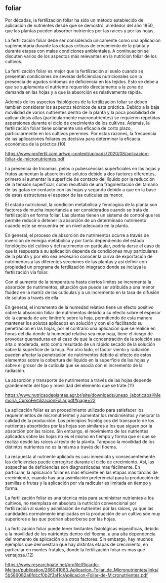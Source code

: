 ## foliar
 
Por décadas, la fertilización foliar ha sido un método establecido de aplicación de nutrientes desde que se demostró, alrededor del año 1850, que las plantas pueden absorber nutrientes por las raíces y por las hojas.

La fertilización foliar debe ser considerada únicamente como una aplicación suplementaria durante las etapas críticas de crecimiento de la planta y durante
etapas con malas condiciones ambientales. A continuación se discuten varios de los aspectos más relevantes en la nutrición foliar de los cultivos.
 
La fertilización foliar es mejor que la fertilización al suelo cuando se presentan condiciones de severas deficiencias nutricionales con la presencia de agudos síntomas de deficiencia en los tejidos. Esto se debe a que se suplementa el nutriente requerido directamente a la zona de demanda en las hojas y a que la absorción es relativamente rápida. 

Además de los aspectos fisiológicos de la fertilización foliar se deben también considerar los aspectos técnicos de esta práctica. Debido a la baja movilidad de
varios nutrientes dentro de la planta y la poca posibilidad de aplicar dosis altas (particularmente macronutrientes) se requieren repetidas aspersiones durante el ciclo de crecimiento de los cultivos. Además, la fertilización foliar tiene solamente una eficacia de corto plazo, particularmente en los cultivos perennes.
Por estas razones, la frecuencia de las aplicaciones foliares es decisiva para determinar la eficacia económica de la práctica.(10)

https://www.profertil.com.ar/wp-content/uploads/2020/08/aplicacion-foliar-de-micronutrientes.pdf


La presencia de tricomas, pelos o pubescencias superficiales en las hojas y frutos aumentan la absorción de solutos debido a dos factores diferentes, primero al aumentar la superficie de contacto del líquido por la reducción de la tensión superficial, como resultado de una fragmentación del tamaño de las gotas en contacto con las hojas y segundo debido a que en la base de estas estructuras el espesor de las cutículas es menor.

El estado nutricional, la condición metabólica y fenológica de la planta son factores de mucha importancia a ser considerados cuando se trata de fertilización en forma foliar. Las plantas tienen un sistema de control que les permite reducir o detener la absorción de un determinado nutrimento cuando este se encuentra en un nivel adecuado en la planta.

En general, el proceso de absorción de nutrimentos ocurre a través de inversión de energía metabólica y por tanto dependiendo del estado fenológico del cultivo y del nutrimento en particular, podría darse el caso de que la respuesta a su aplicación dependa de condiciones muy particulares de la planta y por ello sea necesario conocer la curva de exportación de nutrimentos a las diferentes secciones de las plantas y así definir con propiedad  un programa de fertilización integrado donde se incluya la fertilización vía foliar.

Con el aumento de la temperatura hasta ciertos límites se incrementa la absorción de nutrimentos, situación que puede ser atribuida a una menor fluidez en la matriz de las cutículas y a un incremento en la tasa de difusión de solutos a través de ella.

En general, el incremento de la humedad relativa tiene un efecto positivo sobre la
absorción foliar de nutrimentos debido a su efecto sobre el espesor de la camada de aire limítrofe sobre la hoja, permitiendo de esta manera mantener los solutos aplicados en solución y con ello facilitando su penetración en las hojas, por el contrario una aplicación que se realice en horas del día donde la humedad relativa sea muy baja, tiene el riesgo de provocar quemaduras en el caso de que la concentración de la solución sea alta o moderada, esto como resultado de un rápido secado de la solución sobre la superficie de la hoja. Por otro lado, el factor viento y radiación pueden afectar la penetración  de nutrimentos debido al efecto de estos elementos sobre la cobertura del líquido en la superficie de las hojas y sobre el grosor de la cutícula que se asocia con el incremento de la radiación.

La absorción y transporte de nutrimentos a través de las hojas depende grandemente del tipo y movilidad del elemento que se trate.(11)




https://www.nutricaodeplantas.agr.br/site/downloads/unesp_jaboticabal/Memoria_CursoFertilizacionFoliar.pdf#page=22

La aplicación foliar es un procedimiento utilizado para satisfacer los requerimientos de micronutrientes y aumentar los rendimientos y mejorar la calidad de la producción. Los principios fisiológicos del transporte de los nutrientes absorbidos por las hojas son similares a los que siguen por la absorción por las raíces. Sin embargo, el movimiento de los nutrientes aplicados sobre las hojas no es el mismo en tiempo y forma que el que se realiza desde las raíces al resto de la planta. Tampoco la movilidad de los distintos nutrientes no es la misma a través del floema.


La respuesta al nutriente aplicado es casi inmediata y consecuentemente las deficiencias puede corregirse durante el ciclo de crecimiento. Así, las sospechas de deficiencias son diagnosticadas mas fácilmente. En particular, la aplicación foliar es más eficiente en las etapas más tardías de crecimiento, cuando hay una asimilación preferencial para la producción de semillas o frutas y la aplicación por vía radicular es limitada en tiempo y forma.

La fertilización foliar es una técnica más para suministrar nutrientes a los cultivos, no reemplaza en absoluto la nutrición convencional por fertilización al suelo y asimilación de nutrientes por las raíces, ya que las cantidades normalmente
implicadas en la producción de un cultivo son muy superiores a las que podrían absorberse por las hojas.

La fertilización foliar puede tener limitantes fisiológicas específicas, debido a la movilidad de los nutrientes dentro del floema, a una alta dependencia del momento de aplicación o a otros factores. Sin embargo, hay muchos ejemplos que
demuestran que hay distintas etapas de crecimiento, en particular en montes frutales, donde la fertilización foliar es mas que ventajosa.(12)


https://www.researchgate.net/profile/Ricardo-Melgar/publication/266041063_Aplicacion_Foliar_de_Micronutrientes/links/5b586082a6fdccf0b2f3af1c/Aplicacion-Foliar-de-Micronutrientes.pdf